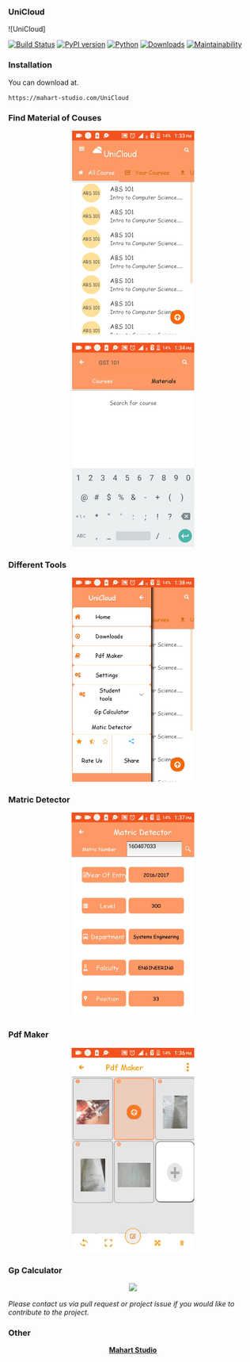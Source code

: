 ### UniCloud
![UniCloud]

[![Build Status](https://travis-ci.com/MichaelStott/KivMob.svg?branch=master)](https://travis-ci.com/MichaelStott/KivMob)
[![PyPI version](https://badge.fury.io/py/kivmob.svg)](https://badge.fury.io/py/kivmob)
[![Python](https://img.shields.io/badge/python-2.7-green.svg)](https://www.python.org/downloads/release/python-270/)
[![Downloads](https://pepy.tech/badge/kivmob)](https://pepy.tech/project/kivmob)
[![Maintainability](https://api.codeclimate.com/v1/badges/add8cd9bd9600d898b79/maintainability)](https://codeclimate.com/github/MichaelStott/KivMob/maintainability)


### Installation

You can download at.
```
https://mahart-studio.com/UniCloud
```

### Find Material of Couses
<p align="center">
  <img src="https://raw.githubusercontent.com/avour/UniCloud/master/data/showcase/Screenshot(1).png">
</p>

<p align="center">
  <img src="https://raw.githubusercontent.com/avour/UniCloud/master/data/showcase/Screenshot(7).png">
</p>

### Different Tools

<p align="center">
  <img src="https://raw.githubusercontent.com/avour/UniCloud/master/data/showcase/Screenshot(2).png">
</p>


### Matric Detector

<p align="center">
  <img src="https://raw.githubusercontent.com/avour/UniCloud/master/data/showcase/Screenshot(3).png">
</p>

### Pdf Maker

<p align="center">
  <img src="https://raw.githubusercontent.com/avour/UniCloud/master/data/showcase/Screenshot(4).png">
</p>

### Gp Calculator

<p align="center">
  <img src="https://raw.githubusercontent.com/avour/UniCloud/master/resources/showcase/Screenshot(8).png">
</p>

_Please contact us via pull request or project issue if you would like to contribute to the project._


### Other

<!-- Links pertinent to README -->
[Mahart Studio]: <https://mahart-studio.com/>
[Google Cloud]: <https://www.google.com/admob/>
[Kivy]: <https://kivy.org/>

<!-- App showcase author links -->
<p align="center">
    <a href='<https://mahartstudio.com>'> <b>Mahart Studio</b> </a>
</p>

[avour]: <https://github.com/avour>
